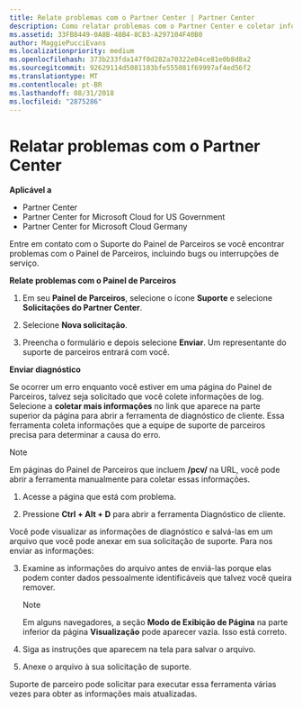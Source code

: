 ```yaml
---
title: Relate problemas com o Partner Center | Partner Center
description: Como relatar problemas com o Partner Center e coletar informações de diagnóstico para nossa equipe de suporte.
ms.assetid: 33FB8449-0A8B-48B4-8CB3-A297104F40B0
author: MaggiePucciEvans
ms.localizationpriority: medium
ms.openlocfilehash: 373b233fda147f0d282a70322e04ce81e0b8d8a2
ms.sourcegitcommit: 92629114d5081103bfe555081f69997af4ed56f2
ms.translationtype: MT
ms.contentlocale: pt-BR
ms.lasthandoff: 08/31/2018
ms.locfileid: "2875286"
---
```

# <a name="report-problems-with-partner-center"></a>Relatar problemas com o Partner Center

**Aplicável a**

-  Partner Center
-  Partner Center for Microsoft Cloud for US Government
-  Partner Center for Microsoft Cloud Germany

Entre em contato com o Suporte do Painel de Parceiros se você encontrar problemas com o Painel de Parceiros, incluindo bugs ou interrupções de serviço.

**Relate problemas com o Painel de Parceiros**

1.  Em seu **Painel de Parceiros**, selecione o ícone **Suporte** e selecione **Solicitações do Partner Center**.

2.  Selecione **Nova solicitação**.

3.  Preencha o formulário e depois selecione **Enviar**. Um representante do suporte de parceiros entrará com você.

**Enviar diagnóstico**

Se ocorrer um erro enquanto você estiver em uma página do Painel de Parceiros, talvez seja solicitado que você colete informações de log. Selecione a **coletar mais informações** no link que aparece na parte superior da página para abrir a ferramenta de diagnóstico de cliente. Essa ferramenta coleta informações que a equipe de suporte de parceiros precisa para determinar a causa do erro. 

>[!NOTE]
>Em páginas do Painel de Parceiros que incluem **/pcv/** na URL, você pode abrir a ferramenta manualmente para coletar essas informações.

1.  Acesse a página que está com problema.

2.  Pressione **Ctrl + Alt + D** para abrir a ferramenta Diagnóstico de cliente.

Você pode visualizar as informações de diagnóstico e salvá-las em um arquivo que você pode anexar em sua solicitação de suporte. Para nos enviar as informações:

3.  Examine as informações do arquivo antes de enviá-las porque elas podem conter dados pessoalmente identificáveis que talvez você queira remover. 

    >[!NOTE]
    >Em alguns navegadores, a seção **Modo de Exibição de Página** na parte inferior da página **Visualização** pode aparecer vazia. Isso está correto.

4.  Siga as instruções que aparecem na tela para salvar o arquivo.

5.  Anexe o arquivo à sua solicitação de suporte.

Suporte de parceiro pode solicitar para executar essa ferramenta várias vezes para obter as informações mais atualizadas.

